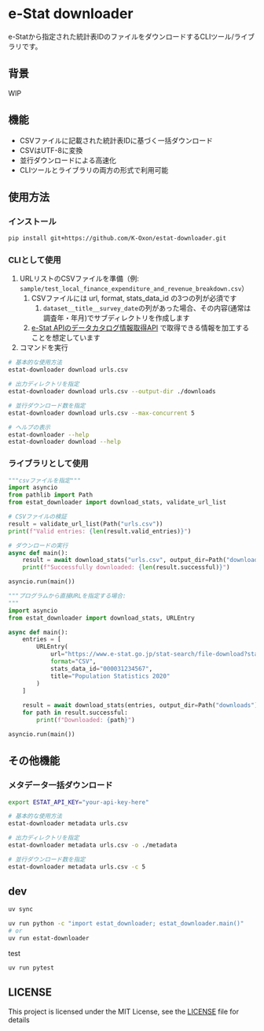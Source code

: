 # e-Stat downloader

e-Statから指定された統計表IDのファイルをダウンロードするCLIツール/ライブラリです。

## 背景

WIP

## 機能

- CSVファイルに記載された統計表IDに基づく一括ダウンロード
- CSVはUTF-8に変換
- 並行ダウンロードによる高速化
- CLIツールとライブラリの両方の形式で利用可能

## 使用方法


### インストール

```bash
pip install git+https://github.com/K-Oxon/estat-downloader.git
```

### CLIとして使用

1. URLリストのCSVファイルを準備（例: `sample/test_local_finance_expenditure_and_revenue_breakdown.csv`）
   1. CSVファイルには url, format, stats_data_id の3つの列が必須です
      1. `dataset__title__survey_date`の列があった場合、その内容(通常は調査年・年月)でサブディレクトリを作成します
   2. [e-Stat APIのデータカタログ情報取得API](https://www.e-stat.go.jp/api/api-info/e-stat-manual3-0#api_4_7) で取得できる情報を加工することを想定しています
2. コマンドを実行

```bash
# 基本的な使用方法
estat-downloader download urls.csv

# 出力ディレクトリを指定
estat-downloader download urls.csv --output-dir ./downloads

# 並行ダウンロード数を指定
estat-downloader download urls.csv --max-concurrent 5

# ヘルプの表示
estat-downloader --help
estat-downloader download --help
```

### ライブラリとして使用

```python
"""csvファイルを指定"""
import asyncio
from pathlib import Path
from estat_downloader import download_stats, validate_url_list

# CSVファイルの検証
result = validate_url_list(Path("urls.csv"))
print(f"Valid entries: {len(result.valid_entries)}")

# ダウンロードの実行
async def main():
    result = await download_stats("urls.csv", output_dir=Path("downloads"))
    print(f"Successfully downloaded: {len(result.successful)}")

asyncio.run(main())
```

```python
"""プログラムから直接URLを指定する場合:
"""
import asyncio
from estat_downloader import download_stats, URLEntry

async def main():
    entries = [
        URLEntry(
            url="https://www.e-stat.go.jp/stat-search/file-download?statInfId=000031234567",
            format="CSV",
            stats_data_id="000031234567",
            title="Population Statistics 2020"
        )
    ]
    
    result = await download_stats(entries, output_dir=Path("downloads"))
    for path in result.successful:
        print(f"Downloaded: {path}")

asyncio.run(main())
```

## その他機能

### メタデータ一括ダウンロード

```bash
export ESTAT_API_KEY="your-api-key-here"

# 基本的な使用方法
estat-downloader metadata urls.csv

# 出力ディレクトリを指定
estat-downloader metadata urls.csv -o ./metadata

# 並行ダウンロード数を指定
estat-downloader metadata urls.csv -c 5
```

## dev

```bash
uv sync
```

```bash
uv run python -c "import estat_downloader; estat_downloader.main()"
# or
uv run estat-downloader
```

test

```bash
uv run pytest
```

## LICENSE

This project is licensed under the MIT License, see the [LICENSE](/LICENSE) file for details
